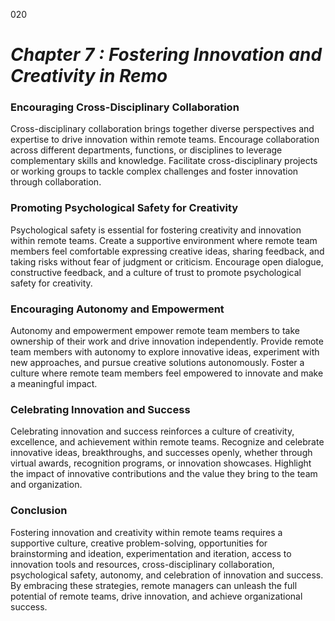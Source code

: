 020


# ***Chapter 7 : Fostering Innovation and Creativity in Remo***


### **Encouraging Cross-Disciplinary Collaboration**

Cross-disciplinary collaboration brings together diverse perspectives and expertise to drive innovation within remote teams. Encourage collaboration across different departments, functions, or disciplines to leverage complementary skills and knowledge. Facilitate cross-disciplinary projects or working groups to tackle complex challenges and foster innovation through collaboration.

### **Promoting Psychological Safety for Creativity**

Psychological safety is essential for fostering creativity and innovation within remote teams. Create a supportive environment where remote team members feel comfortable expressing creative ideas, sharing feedback, and taking risks without fear of judgment or criticism. Encourage open dialogue, constructive feedback, and a culture of trust to promote psychological safety for creativity.

### **Encouraging Autonomy and Empowerment**

Autonomy and empowerment empower remote team members to take ownership of their work and drive innovation independently. Provide remote team members with autonomy to explore innovative ideas, experiment with new approaches, and pursue creative solutions autonomously. Foster a culture where remote team members feel empowered to innovate and make a meaningful impact.

### **Celebrating Innovation and Success**

Celebrating innovation and success reinforces a culture of creativity, excellence, and achievement within remote teams. Recognize and celebrate innovative ideas, breakthroughs, and successes openly, whether through virtual awards, recognition programs, or innovation showcases. Highlight the impact of innovative contributions and the value they bring to the team and organization.

### **Conclusion**

Fostering innovation and creativity within remote teams requires a supportive culture, creative problem-solving, opportunities for brainstorming and ideation, experimentation and iteration, access to innovation tools and resources, cross-disciplinary collaboration, psychological safety, autonomy, and celebration of innovation and success. By embracing these strategies, remote managers can unleash the full potential of remote teams, drive innovation, and achieve organizational success.



